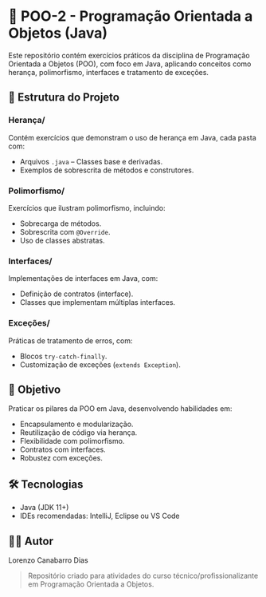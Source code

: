 # 📘 POO-2 - Programação Orientada a Objetos (Java)

Este repositório contém exercícios práticos da disciplina de Programação Orientada a Objetos (POO), com foco em Java, aplicando conceitos como herança, polimorfismo, interfaces e tratamento de exceções.

## 📂 Estrutura do Projeto

### Herança/
Contém exercícios que demonstram o uso de herança em Java, cada pasta com:
- Arquivos `.java` – Classes base e derivadas.
- Exemplos de sobrescrita de métodos e construtores.

### Polimorfismo/
Exercícios que ilustram polimorfismo, incluindo:
- Sobrecarga de métodos.
- Sobrescrita com `@Override`.
- Uso de classes abstratas.

### Interfaces/
Implementações de interfaces em Java, com:
- Definição de contratos (interface).
- Classes que implementam múltiplas interfaces.

### Exceções/
Práticas de tratamento de erros, com:
- Blocos `try-catch-finally`.
- Customização de exceções (`extends Exception`).

## 🎯 Objetivo

Praticar os pilares da POO em Java, desenvolvendo habilidades em:
- Encapsulamento e modularização.
- Reutilização de código via herança.
- Flexibilidade com polimorfismo.
- Contratos com interfaces.
- Robustez com exceções.

## 🛠️ Tecnologias

- Java (JDK 11+)
- IDEs recomendadas: IntelliJ, Eclipse ou VS Code

## 👨‍💻 Autor

Lorenzo Canabarro Dias

> Repositório criado para atividades do curso técnico/profissionalizante em Programação Orientada a Objetos.
